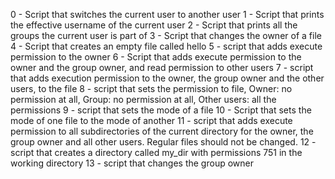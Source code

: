 0 - Script that switches the current user to another user
1 - Script that prints the effective username of the current user
2 - Script that prints all the groups the current user is part of
3 - Script that changes the owner of a file
4 - Script that creates an empty file called hello
5 - script that adds execute permission to the owner
6 - Script that adds execute permission to the owner and the group owner, and read permission to other users
7 - script that adds execution permission to the owner, the group owner and the other users, to the file
8 - script that sets the permission to file, Owner: no permission at all, Group: no permission at all, Other users: all the permissions
9 - script that sets the mode of a file
10 - Script that sets the mode of one file to the mode of another
11 - script that adds execute permission to all subdirectories of the current directory for the owner, the group owner and all other users. Regular files should not be changed.
12 - script that creates a directory called my_dir with permissions 751 in the working directory
13 - script that changes the group owner
